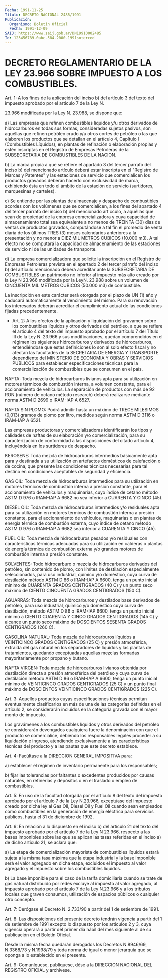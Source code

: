 ```yaml
---
Fecha: 1991-11-25
Título: DECRETO NACIONAL 2485/1991
Publicación:
  Organismo: Boletín Oficial
  Fecha: 1991-12-09
SAIJ: https://www.saij.gob.ar/DN19910002485
Id: 123456789-0abc-584-2000-1991soterced
---
```

# DECRETO REGLAMENTARIO DE LA LEY 23.966 SOBRE IMPUESTO A LOS COMBUSTIBLES.

<a id="1"></a>
Art. 1: A los fines de la aplicación del inciso b) del artículo 3 del  texto  del  impuesto aprobado por el artículo 7 de la Ley N.

23.966 modificada por  la  Ley  N.  23.988,  se  dispone  que:

a)  Las  empresas  que  refinen  combustibles  líquidos  y/u otros derivados  de  hidrocarburos  en  todas  sus  formas,  consideradas sujetos pasivos, son aquéllas que refinen petróleo crudo  y/u otros cortes  de  petróleo  o  las  que  elaboren  los  productos  que se detallan  en el artículo 4, Capítulo I (Combustibles Líquidos),  en plantas de  refinación  o elaboración propias y estén inscriptas en el  Registro  de  Empresas  Petroleras    de  la  SUBSECRETARIA  DE COMBUSTIBLES DE LA NACION.

b)  La  marca  propia a que se refiere el apartado  3  del  tercer párrafo  del  inciso   b)  del  mencionado  artículo  deberá  estar inscripta en el "Registro  de  Marcas  y Patentes" y las estaciones de  servicio  que  comercialicen  los  productos  gravados  deberán hacerlo  con  exclusividad de marca, exhibiendo  ésta  en  todo  el ámbito  de  la estación  de  servicio  (surtidores,  marquesinas  y carteles).

c) Se entiende  por  las  plantas  de  almacenaje  y  despacho  de combustibles  acordes con los volúmenes que se comercialicen, a los fines  del  apartado  4  del  tercer  párrafo  del  inciso  b)  del mencionado art  cculo,  a  aquéllas  que  sean  de  propiedad de la empresa  comercializadora y cuya capacidad de almacenamiento  total sea equivalente  a  no  menos  de  TREINTA  (30)  días de ventas de productos  gravados,  computándose a tal fin el promedio  de  venta diaria de los últimos TRES  (3)  meses  calendarios anteriores a la presentación y no menor a DIEZ MIL METROS  CUBICOS  (10.000  m3). A tal  efecto  no  se computará la capacidad de almacenamiento de las estaciones de servicio  ni  de  las  unidades  de  transporte.

d) La empresa comercializadora que solicite la inscripción  en  el Registro  de  Empresas  Petroleras  prevista  en  el apartado 2 del tercer  párrafo  del  inciso  b)  del  artículo  mencionado  deberá acreditar  ante la SUBSECRETARIA DE COMBUSTIBLES un  patrimonio  no inferior  al   impuesto  más  alto  creado  por  la  Ley  N  23.966 modificada por  la  LeyN.  23.988 sobre un volumen de CINCUENTA MIL METROS CUBICOS (50.000  m3) de combustible.

La inscripción en este carácter  será  otorgada por el plazo de UN (1) año y caducará automáticamente al vencimiento  del  mismo. Para su  renovación  los  interesados  deberán acreditar el cumplimiento actual de las condiciones fijadas precedentemente.

<a id="2"></a>
* Art.  2:  A  los efectos de la aplicación y liquidación del gravamen sobre los combustibles líquidos y otros derivados del petróleo, a que se refiere el artículo 4 del texto del impuesto aprobado  por el artículo 7 del Título III de la Ley N. 23.966 y sus modificaciones, quedan comprendidos en el régimen los siguientes hidrocarburos y  derivados de hidrocarburos, entendiéndose que estas definiciones lo son al solo efecto fiscal y no afectan las facultades de la SECRETARIA DE ENERGIA Y TRANSPORTE dependiente del MINISTERIO DE ECONOMIA Y OBRAS Y SERVICIOS PUBLICOS para establecer especificaciones técnicas para la comercialización de combustibles que se consumen en el país.

NAFTA:  Toda  mezcla  de  hidrocarburos  livianos apta  para  su utilización  en  motores térmicos de combustión interna, a  volumen constante, para el accionamiento de vehículos. La separación de productos con más de 92 RON (número de octano método research) deberá realizarse mediante norma ASTM D 2699 o IRAM-IAP A 6527.

NAFTA SIN PLOMO: Podrá admitir hasta un máximo de TRECE MILESIMOS (0,013) gramos de plomo por litro, medidos según norma ASTM D 3116 o IRAM-IAP A 6521.

Las  empresas  productoras y comercializadoras  identificarán  los tipos y calidades de naftas de su elaboración y/o comercialización, para  su  caracterización  de  conformidad a las disposiciones del citado artículo 4, incluyéndola en los surtidores de despacho.

KEROSENE:  Toda  mezcla  de hidrocarburos intermedios  básicamente apta para y destinada a su  utilización en artefactos domésticos de calefacción  o de cocina, que  presente  las  condiciones  técnicas necesarias para  tal destino en condiciones aceptables de seguridad y eficiencia.

GAS  OIL:  Toda  mezcla   de  hidrocarburos  intermedios  para  su utilización en motores térmicos  de  combustión  interna  a presión constante,  para el accionamiento de vehículos y maquinarias,  cuyo índice de cetano método ASTM D 976 o IRAM-IAP A 6682 no sea inferior a CUARENTA Y CINCO (45).

DIESEL  OIL:  Toda  mezcla  de  hidrocarburos    intermedios   y/o residuales   apta  para  su  utilización  en  motores  térmicos  de combustión interna  a  presión  constante, para el accionamiento de vehículos,  maquinarias  o  en  plantas    de  energía  térmica  de combustión externa, cuyo índice de cetano método ASTM D 976 o IRAM-IAP A 6682 sea inferior a CUARENTA Y CINCO (45).

FUEL OIL: Toda mezcla  de hidrocarburos pesados y/o residuales con características térmicas  adecuadas para su utilización en calderas o plantas de energía térmica  de  combustión externa y/o grandes motores de combustión interna  a  presión  constante.

SOLVENTES:  Todo  hidrocarburo o mezcla de hidrocarburos derivados del petróleo, sin contenido de plomo, con límites de destilación especialmente seleccionados, para  uso industrial, químico y/o doméstico, cuya curva de destilación método ASTM D 86 o IRAM-IAP A 6600, tenga un punto inicial mínimo de CUARENTA GRADOS CENTIGRADOS (40 C) y un punto seco máximo de CIENTO CINCUENTA  GRADOS  CENTIGRADOS (150 C).

AGUARRAS: Toda mezcla de hidrocarburos y destilados base derivados de petróleo, para uso industrial, químico  y/o doméstico cuya curva de destilación, método ASTM D 86 o IRAM-IAP 6600, tenga un punto inicial mínimo a CIENTO CUARENTA Y CINCO GRADOS CENTIGRADOS (145 C) y alcance un punto seco máximo de DOSCIENTOS SESENTA GRADOS CENTIGRADOS (260 C).

GASOLINA NATURAL: Toda mezcla de hidrocarburos líquidos a VEINTICINCO GRADOS CENTIGRADOS (25 C) y presión atmosférica, extraída del gas natural en los separadores de líquidos y las plantas de tratamientos, quedando exceptuadas aquellas mezclas formadas mayoritariamente por propano y butano.

NAFTA VIRGEN: Toda mezcla de hidrocarburos livianos obtenida por destilación directa a presión atmosférica del petróleo y cuya curva de destilación método ASTM D 86 o IRAM-IAP A 6600, tenga un punto inicial mínimo de VEINTICINCO GRADOS CENTIGRADOS (25 C) y un punto final máximo de DOSCIENTOS VEINTICINCO GRADOS CENTIGRADOS (225 C).

<a id="3"></a>
Art.  3:  Aquellos  productos  cuyas especificaciones técnicas permitan  eventualmente  clasificarlos    en  más  de  una  de  las categorías  definidas  en el artículo 2, se considerarán  incluidos en la categoría gravada  con  el  mayor  monto  de  impuesto.

Los  gravámenes  a los combustibles líquidos y otros derivados del petróleo se considerarán devengados cualquiera fuere la denominación con que  el  producto  se  comercialice,  debiendo los responsables    legales   proceder  a  su  liquidación  e  ingreso, atendiendo  exclusivamente   a  las  características  técnicas  del producto y a las pautas que este decreto establece.

<a id="4"></a>
Art. 4: Facúltase a la DIRECCION GENERAL IMPOSITIVA para:

a)  establecer  el  régimen  de  inventario  permanente  para  los responsables;

b) fijar  las  tolerancias  por  faltantes o excedentes producidos por causas naturales, en refinerías  y depósitos o en el traslado o empleo de combustibles.

<a id="5"></a>
Art.  5:  En uso de la facultad otorgada por el artículo 8 del texto del impuesto  aprobado  por el artículo 7 de la Ley N.23.966, exceptúase del impuesto creado  por  dicha  ley  al Gas Oil, Diesel Oil  y  Fuel  Oil  cuando  sean empleados como combustibles  en  la generación de energía eléctrica  para  servicios públicos, hasta el 31 de diciembre de 1992.

<a id="6"></a>
Art. 6: En relación a lo dispuesto en el inciso b) del artículo 21 del  texto  del  impuesto aprobado por el artículo 7 de la Ley N 23.966, respecto a las  bases  imponibles  sobre las que se aplican las  tasas  referidas  en  el inciso a) de dicho  artículo  21,  se aclara que:

a)  La  etapa  de  comercialización    mayorista  de  combustibles líquidos  estará  sujeta  a  la  misma  tasa máxima  que  la  etapa industrial  y  la base imponible será el valor  agregado  en  dicha etapa, excluidos  el impuesto al valor agregado y el impuesto sobre los combustibles líquidos.

b) La base imponible  para  el  caso  de  la  tarifa  domiciliaria cuando  se  trate  de gas natural distribuido por redes excluye  al impuesto al valor agregado,  al impuesto aprobado por el artículo 7 de la Ley N.23.966 y a los tributos  locales  que  graven consumos, utilización   de  espacios  públicos  o  cualquier  otro  concepto.

<a id="7"></a>
Art.  7:  Derógase  el  Decreto  N. 2.733/90 a partir del 1 de setiembre de 1991.

<a id="8"></a>
Art. 8: Las disposiciones del presente decreto tendrán vigencia a partir  del  1  de setiembre de 1991 excepto lo dispuesto por los artículos 2 y 3, cuya  vigencia  operará  a  partir  del primer día hábil del mes siguiente al de su publicación en el Boletín Oficial.

Desde  la  misma  fecha quedarán derogados los Decretos N.8946/69, N.3368/73 y N.1998/79  y  toda norma de igual o menor jerarquía que se oponga a lo establecido en el presente.

<a id="9"></a>
Art.  9: Comuníquese, publíquese, dése a la DIRECCION NACIONAL DEL REGISTRO OFICIAL y archívese.